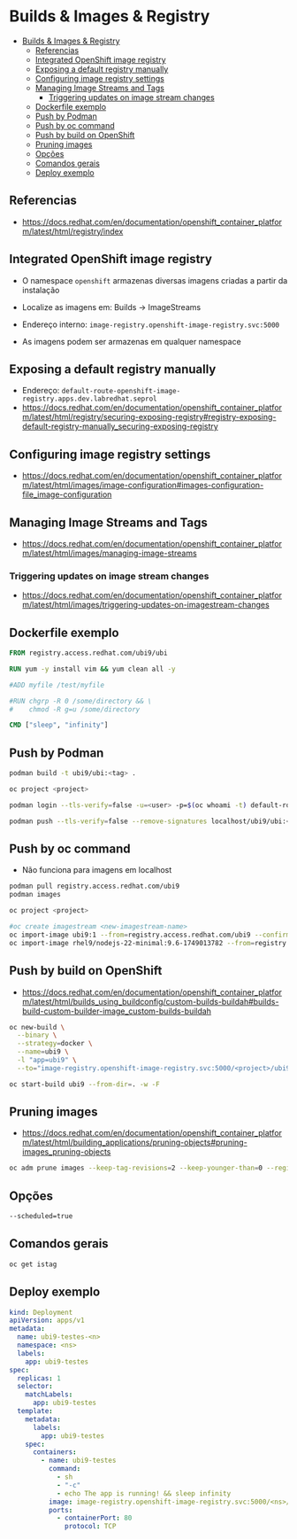 # Builds & Images & Registry

- [Builds \& Images \& Registry](#builds--images--registry)
  - [Referencias](#referencias)
  - [Integrated OpenShift image registry](#integrated-openshift-image-registry)
  - [Exposing a default registry manually](#exposing-a-default-registry-manually)
  - [Configuring image registry settings](#configuring-image-registry-settings)
  - [Managing Image Streams and Tags](#managing-image-streams-and-tags)
    - [Triggering updates on image stream changes](#triggering-updates-on-image-stream-changes)
  - [Dockerfile exemplo](#dockerfile-exemplo)
  - [Push by Podman](#push-by-podman)
  - [Push by oc command](#push-by-oc-command)
  - [Push by build on OpenShift](#push-by-build-on-openshift)
  - [Pruning images](#pruning-images)
  - [Opções](#opções)
  - [Comandos gerais](#comandos-gerais)
  - [Deploy exemplo](#deploy-exemplo)

## Referencias

- https://docs.redhat.com/en/documentation/openshift_container_platform/latest/html/registry/index

## Integrated OpenShift image registry

- O namespace `openshift` armazenas diversas imagens criadas a partir da instalação
- Localize as imagens em: Builds -> ImageStreams
- Endereço interno: `image-registry.openshift-image-registry.svc:5000`

- As imagens podem ser armazenas em qualquer namespace

## Exposing a default registry manually

- Endereço: `default-route-openshift-image-registry.apps.dev.labredhat.seprol`
- https://docs.redhat.com/en/documentation/openshift_container_platform/latest/html/registry/securing-exposing-registry#registry-exposing-default-registry-manually_securing-exposing-registry

## Configuring image registry settings

- https://docs.redhat.com/en/documentation/openshift_container_platform/latest/html/images/image-configuration#images-configuration-file_image-configuration

## Managing Image Streams and Tags

- https://docs.redhat.com/en/documentation/openshift_container_platform/latest/html/images/managing-image-streams

### Triggering updates on image stream changes

- https://docs.redhat.com/en/documentation/openshift_container_platform/latest/html/images/triggering-updates-on-imagestream-changes

## Dockerfile exemplo

```Dockerfile
FROM registry.access.redhat.com/ubi9/ubi

RUN yum -y install vim && yum clean all -y

#ADD myfile /test/myfile

#RUN chgrp -R 0 /some/directory && \
#    chmod -R g=u /some/directory

CMD ["sleep", "infinity"]
```

## Push by Podman

```sh
podman build -t ubi9/ubi:<tag> .

oc project <project>

podman login --tls-verify=false -u=<user> -p=$(oc whoami -t) default-route-openshift-image-registry.apps.dev.labredhat.seprol

podman push --tls-verify=false --remove-signatures localhost/ubi9/ubi:<tag> default-route-openshift-image-registry.apps.dev.labredhat.seprol/<project>/ubi9:<tag>
```

## Push by oc command

- Não funciona para imagens em localhost

```sh
podman pull registry.access.redhat.com/ubi9
podman images

oc project <project>

#oc create imagestream <new-imagestream-name>
oc import-image ubi9:1 --from=registry.access.redhat.com/ubi9 --confirm
oc import-image rhel9/nodejs-22-minimal:9.6-1749013782 --from=registry.redhat.io/rhel9/nodejs-22-minimal:9.6-1749013782 --confirm
```

## Push by build on OpenShift

- https://docs.redhat.com/en/documentation/openshift_container_platform/latest/html/builds_using_buildconfig/custom-builds-buildah#builds-build-custom-builder-image_custom-builds-buildah

```sh
oc new-build \
  --binary \
  --strategy=docker \
  --name=ubi9 \
  -l "app=ubi9" \
  --to="image-registry.openshift-image-registry.svc:5000/<project>/ubi9:<tag>"

oc start-build ubi9 --from-dir=. -w -F
```

## Pruning images

- https://docs.redhat.com/en/documentation/openshift_container_platform/latest/html/building_applications/pruning-objects#pruning-images_pruning-objects

```sh
oc adm prune images --keep-tag-revisions=2 --keep-younger-than=0 --registry-url=https://default-route-openshift-image-registry.apps.dev.labredhat.seprol --confirm -n <project>
```

## Opções

```sh
--scheduled=true
```

## Comandos gerais

```sh
oc get istag
```

## Deploy exemplo

```yaml
kind: Deployment
apiVersion: apps/v1
metadata:
  name: ubi9-testes-<n>
  namespace: <ns>
  labels:
    app: ubi9-testes
spec:
  replicas: 1
  selector:
    matchLabels:
      app: ubi9-testes
  template:
    metadata:
      labels:
        app: ubi9-testes
    spec:
      containers:
        - name: ubi9-testes
          command:
            - sh
            - "-c"
            - echo The app is running! && sleep infinity
          image: image-registry.openshift-image-registry.svc:5000/<ns>/ubi9:<n>
          ports:
            - containerPort: 80
              protocol: TCP
```
